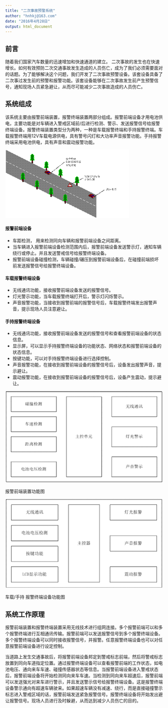 ```yaml
---
title: "二次事故预警系统"
author: "hnhkj@163.com"
date: "2016年4月28日"
output: html_document
---
```


## 前言

随着我们国家汽车数量的迅速增加和快速通道的建立。 二次事故的发生也在快速增长。如何有效预防二次交通事故发生造成的人员伤亡，成为了我们必须需要面对的话题。为了能够解决这个问题，我们开发了二次事故预警设备。该套设备具备了二次事过发生前的预警和报警功能。该套设备能够在二次事故发生前产生预警信号，通知现场人员紧急避让，从而尽可能减少二次事故造成的人员伤亡。

## 系统组成

该系统主要由报警前端装置，报警终端装置两部分组成。报警前端设备才用电池供电，主要功能是对车辆进入警戒区域前/后进行检测、警示、发送报警信号给报警终端设备。报警终端装置类型分为两种，一种是车载报警终端和手持报警终端。车载报警终端用12V车载电源供电，具有警号闪灯和大功率声音报警功能。手持报警终端采用电池供电，具有声音和震动报警功能。

![image001](img/image001.gif)

#### 报警前端设备

* 车距检测， 用来检测同向车辆和报警前端设备之间距离。
* 当车辆进入报警前端设备检测范围内后，报警前端设备发送警示灯，通知车辆绕行或停止。并且发送警戒信号给报警终端设备。
* 报警前端设备碰撞检测，车辆碰撞/碾压到报警前端设备后，在碰撞前端损坏前发送报警信号给报警终端设备。

#### 车载报警终端设备

* 无线通讯功能，接收报警前端设备发送的报警信号。
* 灯光警示功能，当车载报警终端打开后，警示灯闪烁警示。
* 声音报警功能，当接收到报警前端的报警信号后，车载报警终端发出报警声音，提示现场人员注意避让。

#### 手持报警终端设备

* 无线通讯功能，接收报警前端设备发送的报警信号和查看报警前端设备的状态信息。
* 显示屏，可以显示手持报警终端设备的功能状态、网络状态和报警前端设备的状态信息。
* 按键功能，可以对手持报警终端设备进行选择控制。
* 声音报警功能，在接收到报警前端设备的报警信号后，设备发出报警声音，提示避让。
* 震动报警功能，在接收到报警前端设备的报警信号后，设备产生震动，提示避让。

![image002](img/image002.gif)

报警前端装置功能图

![image003](img/image003.gif)

车载/手持 报警终端设备功能图


## 系统工作原理

报警前端装置和报警终端装置采用无线技术进行组网连接。多个报警前端可以和多个报警终端进行互相通讯传输。报警前端可以发送报警信号到多个报警终端设备。多个报警终端设备可以同时接收报警信号，并报警。任意报警终端设备也可以对任意报警前端设备进行设定控制。

当道路上发生交通事故后，将报警前端设备邦定到警戒标志前端，然后将警戒标志放置到同向车道指定位置。通过报警终端设备可以查看报警前端的工作状态，如电池电压、通向来车车速、碰撞传感器状态等信息。当报警前端设备进入警戒状态后，报警前端设备将开始检测同向来车车速。当检测到同向来车超速后，报警前端可以发送强光对来车进行警示，并且发送警示信号给报警终端设备。这是报警终端设备警示通向有超速车辆驶来。如果超速车辆没有减速、绕行，而是直接碰撞警示标志进入警戒区域的话，报警前端发送紧急报警信号。报警终端设备将开始发出避让报警信号。现场人员进行及时躲避，从而达到减少人员伤亡的目的。

